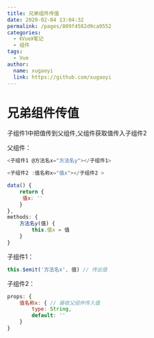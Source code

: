 ```yaml
---
title: 兄弟组件传值
date: 2020-02-04 13:04:32
permalink: /pages/809f4582d9ca9552
categories:
  - 《Vue》笔记
  - 组件
tags:
  - Vue
author:
  name: xugaoyi
  link: https://github.com/xugaoyi
---
```

# 兄弟组件传值

子组件1中把值传到父组件,父组件获取值传入子组件2



父组件：

```js
<子组件1 @方法名x="方法名y"></子组件1>

<子组件2 :值名称x="值x"></子组件2 >

data() {
	return {
	 值x: ''
	}
},
methods: {
	方法名y(值) {
		this.值x = 值
	}
}

```

子组件1：

```js
this.$emit('方法名x', 值) // 传出值
```

子组件2：

```js
props: {
    值名称x: { // 接收父组件传入值
        type: String,
        default: ''
    }
}
```
